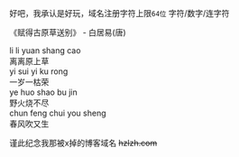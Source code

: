 好吧，我承认是好玩，域名注册字符上限`64位` 字符/数字/连字符

《赋得古原草送别》 - 白居易(唐)  

li li yuan shang cao  
离离原上草  
yi sui yi ku rong  
一岁一枯荣  
ye huo shao bu jin  
野火烧不尽  
chun feng chui you sheng  
春风吹又生  

谨此纪念我那被x掉的博客域名 <del> hzlzh.com </del>